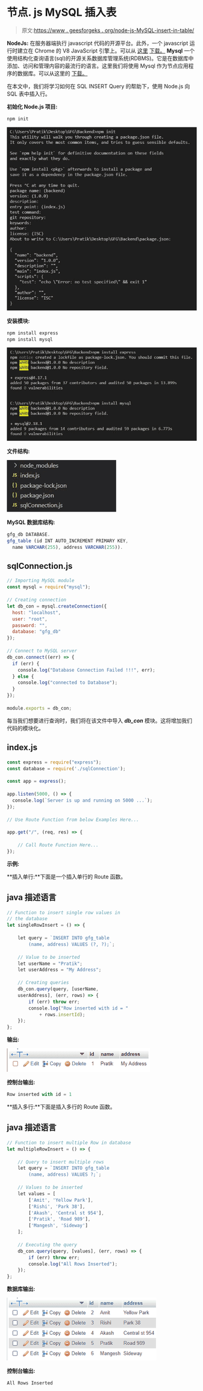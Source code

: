 # 节点. js MySQL 插入表

> 原文:[https://www . geesforgeks . org/node-js-MySQL-insert-in-table/](https://www.geeksforgeeks.org/node-js-mysql-insert-into-table/)

**NodeJs:** 在服务器端执行 javascript 代码的开源平台。此外，一个 javascript 运行时建立在 Chrome 的 V8 JavaScript 引擎上。可以从 [<u>这里</u>](https://nodejs.org/en/) <u>下载。</u> **Mysql** 一个使用结构化查询语言(sql)的开源关系数据库管理系统(RDBMS)。它是在数据库中添加、访问和管理内容的最流行的语言。这里我们将使用 Mysql 作为节点应用程序的数据库。可以从这里的 [<u>下载。</u>](https://dev.mysql.com/downloads/mysql/5.6.html)

在本文中，我们将学习如何在 SQL INSERT Query 的帮助下，使用 Node.js 向 SQL 表中插入行。

**初始化 Node.js 项目:**

```js
npm init
```

![](img/eaf1b91626e499710de1131e4ee557ec.png)

**安装模块:**

```js
npm install express
npm install mysql
```

![](img/eb90d58dbf3604930743c24a67e64a33.png)

**文件结构:**

![](img/613eec9a334618247f0e5469532baa6f.png)

**MySQL 数据库结构:**

```js
gfg_db DATABASE.
gfg_table (id INT AUTO_INCREMENT PRIMARY KEY, 
  name VARCHAR(255), address VARCHAR(255)).
```

## sqlConnection.js

```js
// Importing MySQL module
const mysql = require("mysql");

// Creating connection
let db_con = mysql.createConnection({
  host: "localhost",
  user: "root",
  password: "",
  database: "gfg_db"
});

// Connect to MySQL server
db_con.connect((err) => {
  if (err) {
    console.log("Database Connection Failed !!!", err);
  } else {
    console.log("connected to Database");
  }
});

module.exports = db_con;
```

每当我们想要进行查询时，我们将在该文件中导入 ***db_con*** 模块。这将增加我们代码的模块化。

## index.js

```js
const express = require("express");
const database = require('./sqlConnection');

const app = express();

app.listen(5000, () => {
  console.log(`Server is up and running on 5000 ...`);
});

// Use Route Function from below Examples Here...

app.get("/", (req, res) => {

    // Call Route Function Here...
});
```

**示例:**

**插入单行:**下面是一个插入单行的 Route 函数。

## java 描述语言

```js
// Function to insert single row values in
// the database
let singleRowInsert = () => {

    let query = `INSERT INTO gfg_table 
        (name, address) VALUES (?, ?);`;

    // Value to be inserted
    let userName = "Pratik";
    let userAddress = "My Address";

    // Creating queries
    db_con.query(query, [userName, 
    userAddress], (err, rows) => {
        if (err) throw err;
        console.log("Row inserted with id = "
            + rows.insertId);
    });
};
```

**输出:**

![](img/4339a021f8bd60fb774e68f09048ea2a.png)

**控制台输出:**

```js
Row inserted with id = 1
```

**插入多行:**下面是插入多行的 Route 函数。

## java 描述语言

```js
// Function to insert multiple Row in database
let multipleRowInsert = () => {

    // Query to insert multiple rows
    let query = `INSERT INTO gfg_table 
        (name, address) VALUES ?;`;

    // Values to be inserted
    let values = [
        ['Amit', 'Yellow Park'],
        ['Rishi', 'Park 38'],
        ['Akash', 'Central st 954'],
        ['Pratik', 'Road 989'],
        ['Mangesh', 'Sideway']
    ];

    // Executing the query
    db_con.query(query, [values], (err, rows) => {
        if (err) throw err;
        console.log("All Rows Inserted");
    });
};
```

**数据库输出:**

![](img/0e64a09d88ba4e6ba26fde2272addee7.png)

**控制台输出:**

```js
All Rows Inserted
```